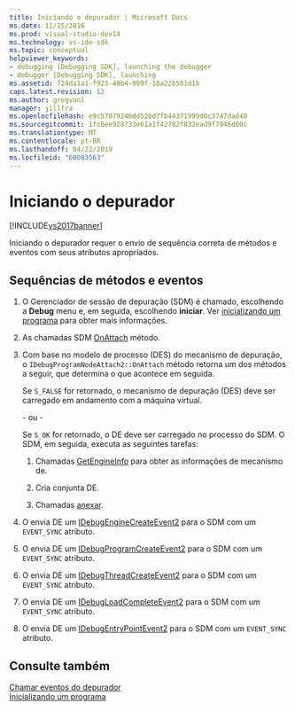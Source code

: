 ```yaml
---
title: Iniciando o depurador | Microsoft Docs
ms.date: 11/15/2016
ms.prod: visual-studio-dev14
ms.technology: vs-ide-sdk
ms.topic: conceptual
helpviewer_keywords:
- debugging [Debugging SDK], launching the debugger
- debugger [Debugging SDK], launching
ms.assetid: f24da1a1-f923-48b4-989f-18a22b581d1b
caps.latest.revision: 12
ms.author: gregvanl
manager: jillfra
ms.openlocfilehash: e9c57079246dd52bd7fb44371999d0c3747dad40
ms.sourcegitcommit: 1fc6ee928733e61a1f42782f832ead9f7946d00c
ms.translationtype: MT
ms.contentlocale: pt-BR
ms.lasthandoff: 04/22/2019
ms.locfileid: "60083563"
---
```

# <a name="launching-the-debugger"></a>Iniciando o depurador
[!INCLUDE[vs2017banner](../../includes/vs2017banner.md)]

Iniciando o depurador requer o envio de sequência correta de métodos e eventos com seus atributos apropriados.  
  
## <a name="sequences-of-methods-and-events"></a>Sequências de métodos e eventos  
  
1. O Gerenciador de sessão de depuração (SDM) é chamado, escolhendo a **Debug** menu e, em seguida, escolhendo **iniciar**. Ver [inicializando um programa](../../extensibility/debugger/launching-a-program.md) para obter mais informações.  
  
2. As chamadas SDM [OnAttach](../../extensibility/debugger/reference/idebugprogramnodeattach2-onattach.md) método.  
  
3. Com base no modelo de processo (DES) do mecanismo de depuração, o `IDebugProgramNodeAttach2::OnAttach` método retorna um dos métodos a seguir, que determina o que acontece em seguida.  
  
     Se `S_FALSE` for retornado, o mecanismo de depuração (DES) deve ser carregado em andamento com a máquina virtual.  
  
     - ou -  
  
     Se `S_OK` for retornado, o DE deve ser carregado no processo do SDM. O SDM, em seguida, executa as seguintes tarefas:  
  
    1. Chamadas [GetEngineInfo](../../extensibility/debugger/reference/idebugprogramnode2-getengineinfo.md) para obter as informações de mecanismo de.  
  
    2. Cria conjunta DE.  
  
    3. Chamadas [anexar](../../extensibility/debugger/reference/idebugengine2-attach.md).  
  
4. O envia DE um [IDebugEngineCreateEvent2](../../extensibility/debugger/reference/idebugenginecreateevent2.md) para o SDM com um `EVENT_SYNC` atributo.  
  
5. O envia DE um [IDebugProgramCreateEvent2](../../extensibility/debugger/reference/idebugprogramcreateevent2.md) para o SDM com um `EVENT_SYNC` atributo.  
  
6. O envia DE um [IDebugThreadCreateEvent2](../../extensibility/debugger/reference/idebugthreadcreateevent2.md) para o SDM com um `EVENT_SYNC` atributo.  
  
7. O envia DE um [IDebugLoadCompleteEvent2](../../extensibility/debugger/reference/idebugloadcompleteevent2.md) para o SDM com um `EVENT_SYNC` atributo.  
  
8. O envia DE um [IDebugEntryPointEvent2](../../extensibility/debugger/reference/idebugentrypointevent2.md) para o SDM com um `EVENT_SYNC` atributo.  
  
## <a name="see-also"></a>Consulte também  
 [Chamar eventos do depurador](../../extensibility/debugger/calling-debugger-events.md)   
 [Inicializando um programa](../../extensibility/debugger/launching-a-program.md)
